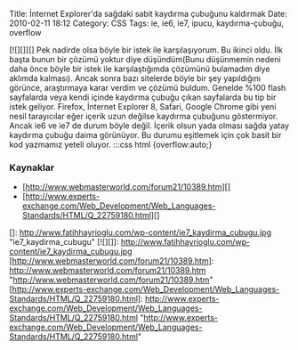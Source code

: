 Title: İnternet Explorer&#039;da sağdaki sabit kaydırma çubuğunu kaldırmak
Date: 2010-02-11 18:12
Category: CSS
Tags: ie, ie6, ie7, ipucu, kaydırma-çubuğu, overflow

[![][]][] Pek nadirde olsa böyle bir istek ile karşılaşıyorum. Bu ikinci
oldu. İlk başta bunun bir çözümü yoktur diye düşündüm(Bunu düşünmemin
nedeni daha önce böyle bir istek ile karşılaştığımda çözümünü bulamadım
diye aklımda kalması). Ancak sonra bazı sitelerde böyle bir şey
yapıldığını görünce, araştırmaya karar verdim ve çözümü buldum. Genelde
%100 flash sayfalarda veya kendi içinde kaydırma çubuğu çıkan sayfalarda
bu tip bir istek geliyor. Firefox, İnternet Explorer 8, Safari, Google
Chrome gibi yeni nesil tarayıcılar eğer içerik uzun değilse kaydırma
çubuğunu göstermiyor. Ancak ie6 ve ie7 de durum böyle değil. İçerik
olsun yada olması sağda yatay kaydırma çubuğu daima görünüyor. Bu durumu
eşitlemek için çok basit bir kod yazmamız yeteli oluyor. 	:::css
	 html
{overflow:auto;} 

### Kaynaklar

-   [http://www.webmasterworld.com/forum21/10389.htm][]
-   [http://www.experts-exchange.com/Web_Development/Web_Languages-Standards/HTML/Q_22759180.html][]

</p>

  []: http://www.fatihhayrioglu.com/wp-content/ie7_kaydirma_cubugu.jpg
    "ie7_kaydirma_cubugu"
  [![][]]: http://www.fatihhayrioglu.com/wp-content/ie7_kaydirma_cubugu.jpg
  [http://www.webmasterworld.com/forum21/10389.htm]: http://www.webmasterworld.com/forum21/10389.htm
    "http://www.webmasterworld.com/forum21/10389.htm"
  [http://www.experts-exchange.com/Web_Development/Web_Languages-Standards/HTML/Q_22759180.html]:    http://www.experts-exchange.com/Web_Development/Web_Languages-Standards/HTML/Q_22759180.html
    "http://www.experts-exchange.com/Web_Development/Web_Languages-Standards/HTML/Q_22759180.html"
